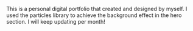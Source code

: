 This is a personal digital portfolio that created and designed by myself.
I used the particles library to achieve the background effect in the hero section.
I will keep updating per month!
